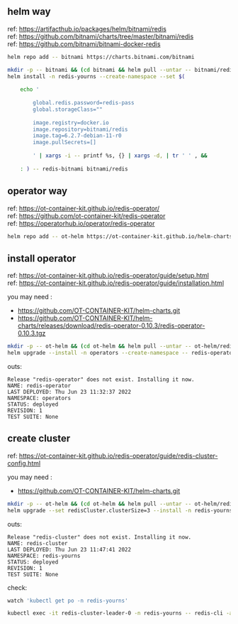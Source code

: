 
## helm way

ref: https://artifacthub.io/packages/helm/bitnami/redis  
ref: https://github.com/bitnami/charts/tree/master/bitnami/redis  
ref: https://github.com/bitnami/bitnami-docker-redis  

~~~ sh
helm repo add -- bitnami https://charts.bitnami.com/bitnami
~~~

~~~ sh
mkdir -p -- bitnami && (cd bitnami && helm pull --untar -- bitnami/redis)
helm install -n redis-yourns --create-namespace --set $(
    
    echo '
        
        global.redis.password=redis-pass
        global.storageClass=""
        
        image.registry=docker.io
        image.repository=bitnami/redis
        image.tag=6.2.7-debian-11-r0
        image.pullSecrets=[]
        
        ' | xargs -i -- printf %s, {} | xargs -d, | tr ' ' , &&
    
    : ) -- redis-bitnami bitnami/redis
~~~

## operator way

ref: https://ot-container-kit.github.io/redis-operator/  
ref: https://github.com/ot-container-kit/redis-operator  
ref: https://operatorhub.io/operator/redis-operator  

~~~ sh
helm repo add -- ot-helm https://ot-container-kit.github.io/helm-charts
~~~

## install operator

ref: https://ot-container-kit.github.io/redis-operator/guide/setup.html  
ref: https://ot-container-kit.github.io/redis-operator/guide/installation.html  

you may need :
- https://github.com/OT-CONTAINER-KIT/helm-charts.git
- https://github.com/OT-CONTAINER-KIT/helm-charts/releases/download/redis-operator-0.10.3/redis-operator-0.10.3.tgz

~~~ sh
mkdir -p -- ot-helm && (cd ot-helm && helm pull --untar -- ot-helm/redis-operator)
helm upgrade --install -n operators --create-namespace -- redis-operator ot-helm/redis-operator
~~~

outs:

~~~~ text
Release "redis-operator" does not exist. Installing it now.
NAME: redis-operator
LAST DEPLOYED: Thu Jun 23 11:32:37 2022
NAMESPACE: operators
STATUS: deployed
REVISION: 1
TEST SUITE: None
~~~~

## create cluster

ref: https://ot-container-kit.github.io/redis-operator/guide/redis-cluster-config.html  

you may need :
- https://github.com/OT-CONTAINER-KIT/helm-charts.git

~~~ sh
mkdir -p -- ot-helm && (cd ot-helm && helm pull --untar -- ot-helm/redis-cluster)
helm upgrade --set redisCluster.clusterSize=3 --install -n redis-yourns --create-namespace -- redis-cluster ot-helm/redis-cluster
~~~

outs:

~~~~ text
Release "redis-cluster" does not exist. Installing it now.
NAME: redis-cluster
LAST DEPLOYED: Thu Jun 23 11:47:41 2022
NAMESPACE: redis-yourns
STATUS: deployed
REVISION: 1
TEST SUITE: None
~~~~

check:

~~~ sh
watch 'kubectl get po -n redis-yourns'
~~~

~~~ sh
kubectl exec -it redis-cluster-leader-0 -n redis-yourns -- redis-cli -a Opstree@1234 cluster nodes
~~~


